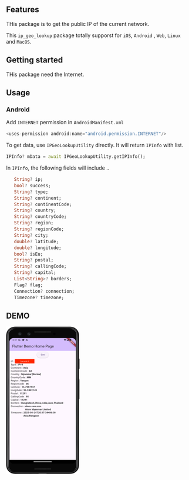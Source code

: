 <!--
This README describes the package. If you publish this package to pub.dev,
this README's contents appear on the landing page for your package.

For information about how to write a good package README, see the guide for
[writing package pages](https://dart.dev/tools/pub/writing-package-pages).

For general information about developing packages, see the Dart guide for
[creating packages](https://dart.dev/guides/libraries/create-packages)
and the Flutter guide for
[developing packages and plugins](https://flutter.dev/to/develop-packages).
-->

## Features
THis package is to get the public IP of the current network.

This `ip_geo_lookup` package totally supporst for `iOS`, `Android` , `Web`, `Linux` and `MacOS`.  

## Getting started

THis package need the Internet.

## Usage

### Android
Add `INTERNET` permission in `AndroidManifest.xml`
```Java
<uses-permission android:name="android.permission.INTERNET"/>
```

To get data, use `IPGeoLookupUtility` directly. It will return `IPInfo` with list.

```dart
IPInfo? mData = await IPGeoLookupUtility.getIPInfo();
```

In `IPInfo`, the following fields will include ..  
```dart
   String? ip;
   bool? success;
   String? type;
   String? continent;
   String? continentCode;
   String? country;
   String? countryCode;
   String? region;
   String? regionCode;
   String? city;
   double? latitude;
   double? longitude;
   bool? isEu;
   String? postal;
   String? callingCode;
   String? capital;
   List<String>? borders;
   Flag? flag;
   Connection? connection;
   Timezone? timezone;
```

## DEMO
<img src="assets/demo.png" width="200" height="400" alt="Android Video"/> 



